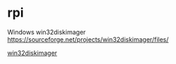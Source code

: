 # rpi
Windows win32diskimager
https://sourceforge.net/projects/win32diskimager/files/

<a href = "https://sourceforge.net/projects/win32diskimager/files/" target = "_blank">win32diskimager</a>
